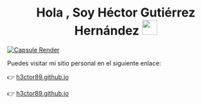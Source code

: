 <h1 align="center"><b>Hola , Soy Héctor Gutiérrez Hernández  </b><img src="https://media.giphy.com/media/hvRJCLFzcasrR4ia7z/giphy.gif" width="35"></h1>

[![Capsule Render](https://capsule-render.vercel.app/api?type=waving&color=00008B&height=150&section=header&text=Ingeniero%20en%20Computación&fontSize=70&fontColor=ffffff)](https://github.com/DannyDan2016/cypress-automation-demoqa)

Puedes visitar mi sitio personal en el siguiente enlace:

👉 [h3ctor89.github.io](https://h3ctor89.github.io/)

👉 [h3ctor89.github.io](https://github.com/h3ctor89/)
